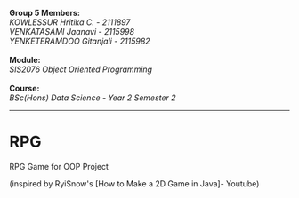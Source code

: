 **Group 5 Members:**     
_KOWLESSUR Hritika C. - 2111897_ <br>
_VENKATASAMI Jaanavi - 2115998_ <br>
_YENKETERAMDOO Gitanjali - 2115982_ <br> <br>
**Module:** <br>
_SIS2076 Object Oriented Programming_ <br> <br>
**Course:** <br>
_BSc(Hons) Data Science - Year 2 Semester 2_ <br>

---

# RPG
RPG Game for OOP Project





(inspired by RyiSnow's [How to Make a 2D Game in Java]- Youtube)